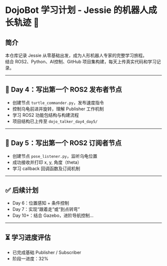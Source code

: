 # DojoBot 学习计划 - Jessie 的机器人成长轨迹 🤖

## 简介
本仓库记录 Jessie 从零基础出发，成为人形机器人专家的完整学习旅程。  
结合 ROS2、Python、AI控制、GitHub 项目集构建，每天上传真实代码和学习记录。

---

## 📅 Day 4：写出第一个 ROS2 发布者节点

- 创建节点 `turtle_commander.py`，发布速度指令
- 控制乌龟前进并旋转，理解 Publisher 工作机制
- 学习 ROS2 功能包结构与构建流程
- 项目结构已上传至 `dojo_talker_day4_day5/`

---

## 📅 Day 5：写出第一个 ROS2 订阅者节点

- 创建节点 `pose_listener.py`，监听乌龟位置
- 成功接收并打印 x, y, 角度（theta）
- 学习 callback 回调函数及订阅机制

---

## ✅ 后续计划

- Day 6：位置感知 + 条件控制
- Day 7：实现“跟着走”或“到点转弯”
- Day 10+：结合 Gazebo，进阶导航控制...

---

## ⏳ 学习进度评估

- 已完成基础 Publisher / Subscriber
- 阶段一进度：32%
